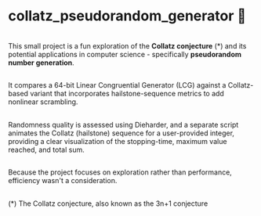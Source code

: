# collatz_pseudorandom_generator 🎲
\
This small project is a fun exploration of the **Collatz conjecture** (*) and its potential applications in computer science - specifically **pseudorandom number generation**.

##

It compares a 64-bit Linear Congruential Generator (LCG) against a Collatz-based variant that incorporates hailstone-sequence metrics to add nonlinear scrambling.

##

Randomness quality is assessed using Dieharder, and a separate script animates the Collatz (hailstone) sequence for a user-provided integer, providing a clear visualization of the stopping-time, maximum value reached, and total sum.

##

Because the project focuses on exploration rather than performance, efficiency wasn't a consideration.  

##

(*) The Collatz conjecture, also known as the 3n+1 conjecture
